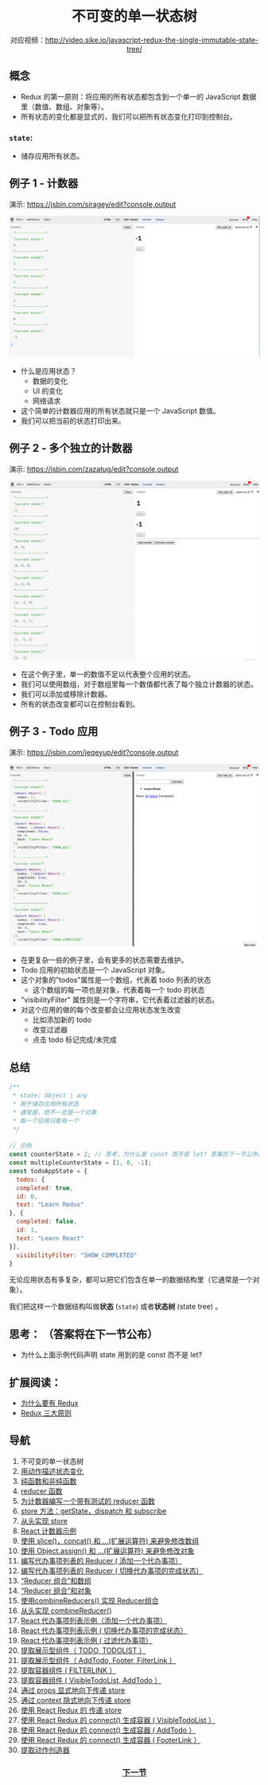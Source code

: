 <h1 align="center">不可变的单一状态树</h1>
<p align="center">对应视频：<a href="http://video.sike.io/javascript-redux-the-single-immutable-state-tree/" target="_blank">http://video.sike.io/javascript-redux-the-single-immutable-state-tree/</a></p>

## 概念
- Redux 的第一原则：将应用的所有状态都包含到一个单一的 JavaScript 数据里（数值、数组、对象等）。
- 所有状态的变化都是显式的，我们可以把所有状态变化打印到控制台。

### `state`:
- 储存应用所有状态。

## 例子 1 - 计数器
演示: https://jsbin.com/siragey/edit?console,output

[![Counter demo screenshot][Lesson-1_Counter-screenshot]][Lesson-1_Counter]

- 什么是应用状态？
  - 数据的变化
  - UI 的变化
  - 网络请求
- 这个简单的计数器应用的所有状态就只是一个 JavaScript 数值。
- 我们可以把当前的状态打印出来。

## 例子 2 - 多个独立的计数器
演示: https://jsbin.com/zazatug/edit?console,output

[![Multiple counters demo screenshot][Lesson-1_Multiple-counters-screenshot]][Lesson-1_Multiple-counters]

- 在这个例子里，单一的数值不足以代表整个应用的状态。
- 我们可以使用数组，对于数组里每一个数值都代表了每个独立计数器的状态。
- 我们可以添加或移除计数器。
- 所有的状态改变都可以在控制台看到。

## 例子 3 - Todo 应用
演示: https://jsbin.com/jeqeyup/edit?console,output

[![Todo App demo screenshot][Lesson-1_Todo-App-screenshot]][Lesson-1_Todo-App]

- 在更复杂一些的例子里，会有更多的状态需要去维护。
- Todo 应用的初始状态是一个 JavaScript 对象。
- 这个对象的"todos"属性是一个数组，代表着 todo 列表的状态
  - 这个数组的每一项也是对象，代表着每一个 todo 的状态
- "visibilityFilter" 属性则是一个字符串，它代表着过滤器的状态。
- 对这个应用的做的每个改变都会让应用状态发生改变
  - 比如添加新的 todo
  - 改变过滤器
  - 点击 todo 标记完成/未完成

## 总结
```js
/**
 * state: Object | any
 * 用于储存应用所有状态
 * 通常是，但不一定是一个对象
 * 每一个应用只能有一个
 */
 
// 示例
const counterState = 2; // 思考，为什么是 const 而不是 let? 答案在下一节公布。
const multipleCounterState = [1, 0, -1];
const todoAppState = {
  todos: {
  completed: true,
  id: 0,
  text: "Learn Redux"
}, {
  completed: false,
  id: 1,
  text: "Learn React"
}],
  visibilityFilter: "SHOW_COMPLETED"
}
```

无论应用状态有多复杂，都可以把它们包含在单一的数据结构里（它通常是一个对象）。

我们把这样一个数据结构叫做**状态** (`state`) 或者**状态树** (state tree) 。

## 思考： （答案将在下一节公布）
- 为什么上面示例代码声明 state 用到的是 const 而不是 let? 

## 扩展阅读：
- [为什么要有 Redux](http://cn.redux.js.org/docs/introduction/Motivation.html)
- [Redux 三大原则](http://cn.redux.js.org/docs/introduction/ThreePrinciples.html)

## 导航
1. 不可变的单一状态树
2. <a href="2.md">用动作描述状态变化</a>
3. <a href="3.md">纯函数和非纯函数</a>
4. <a href="4.md">reducer 函数</a>
5. <a href="5.md">为计数器编写一个带有测试的 reducer 函数</a>
6. <a href="6.md">store 方法：getState，dispatch 和 subscribe</a>
7. <a href="7.md">从头实现 store</a>
8. <a href="8.md">React 计数器示例</a>
9. <a href="9.md">使用 slice()，concat() 和 ...(扩展运算符) 来避免修改数组</a>
10. <a href="10.md">使用 Object.assign() 和  ...(扩展运算符) 来避免修改对象</a>
11. <a href="11.md">编写代办事项列表的 Reducer ( 添加一个代办事项）</a>
12. <a href="12.md">编写代办事项列表的 Reducer ( 切换代办事项的完成状态）</a>
13. <a href="13.md">“Reducer 组合”和数组</a>
14. <a href="14.md">“Reducer 组合”和对象</a>
15. <a href="15.md">使用combineReducers() 实现 Reducer组合</a>
16. <a href="16.md">从头实现 combineReducer() </a>
17. <a href="17.md">React 代办事项列表示例（添加一个代办事项）</a>
18. <a href="18.md">React 代办事项列表示例 ( 切换代办事项的完成状态）</a>
19. <a href="19.md">React 代办事项列表示例 ( 过滤代办事项）</a>
20. <a href="20.md">提取展示型组件（ TODO, TODOLIST ）</a>
21. <a href="21.md">提取展示型组件（ AddTodo, Footer, FilterLink ）</a>
22. <a href="22.md">提取容器组件 ( FILTERLINK ）</a>
23. <a href="23.md">提取容器组件 ( VisibleTodoList, AddTodo ）</a>
24. <a href="24.md">通过 props 显式地向下传递 store</a>
25. <a href="25.md">通过 context 隐式地向下传递 store</a>
26. <a href="26.md">使用 React Redux 的 <Provider> 传递 store</a>
27. <a href="27.md">使用 React Redux 的 connect() 生成容器 ( VisibleTodoList ）</a>
28. <a href="28.md">使用 React Redux 的 connect() 生成容器 ( AddTodo ）</a>
29. <a href="29.md">使用 React Redux 的 connect() 生成容器 ( FooterLink ）</a>
30. <a href="30.md">提取动作创造器</a>

<h3 align="center"><a href="2.md">下一节</a></h3>

[Lesson-1_Counter-screenshot]: ../screenshots/Lesson-1_Counter-screenshot.png
[Lesson-1_Counter]: https://jsbin.com/siragey/edit?console,output

[Lesson-1_Multiple-counters-screenshot]: ../screenshots/Lesson-1_Multiple-counters-screenshot.png
[Lesson-1_Multiple-counters]: https://jsbin.com/zazatug/edit?console,output

[Lesson-1_Todo-App-screenshot]: ../screenshots/Lesson-1_Todo-App-screenshot.png
[Lesson-1_Todo-App]: https://jsbin.com/jeqeyup/edit?console,output

